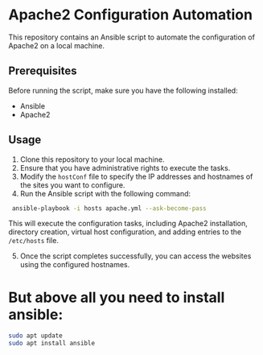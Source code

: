 # Apache2 Configuration Automation

This repository contains an Ansible script to automate the configuration of Apache2 on a local machine.

## Prerequisites

Before running the script, make sure you have the following installed:

- Ansible
- Apache2

## Usage

1. Clone this repository to your local machine.
2. Ensure that you have administrative rights to execute the tasks.
3. Modify the `hostConf` file to specify the IP addresses and hostnames of the sites you want to configure.
4. Run the Ansible script with the following command:

```sh
 ansible-playbook -i hosts apache.yml --ask-become-pass 
```

This will execute the configuration tasks, including Apache2 installation, directory creation, virtual host configuration, and adding entries to the `/etc/hosts` file.

5. Once the script completes successfully, you can access the websites using the configured hostnames.
# But above all you need to install ansible:
```sh
sudo apt update
sudo apt install ansible
```


